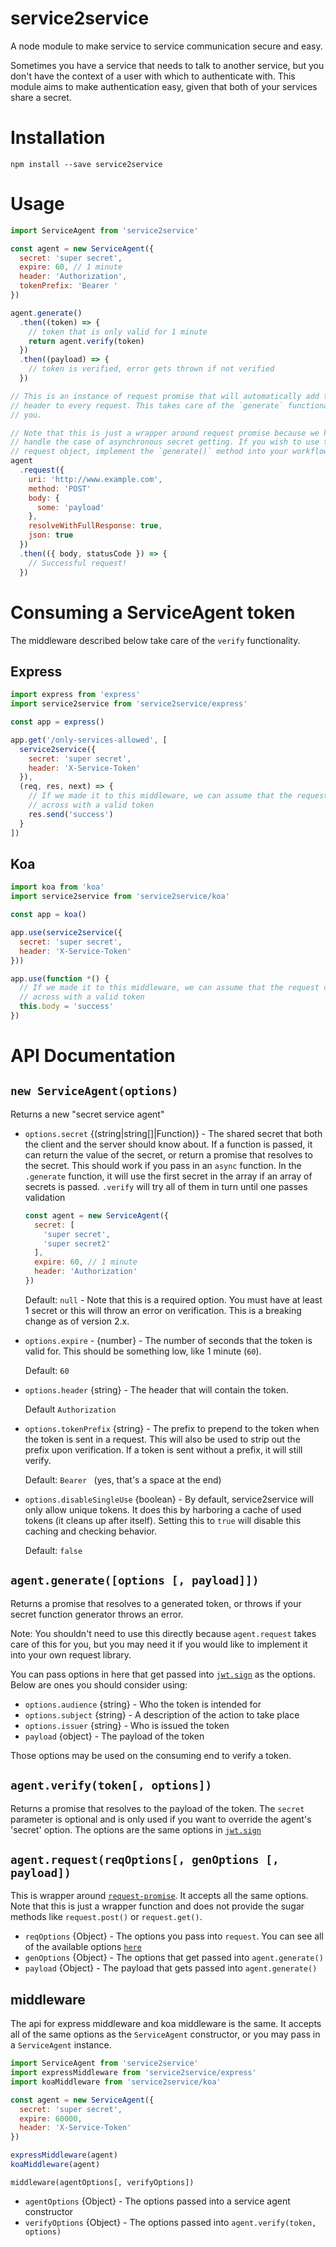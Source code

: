 # service2service

A node module to make service to service communication secure and easy.

Sometimes you have a service that needs to talk to another service, but you
don't have the context of a user with which to authenticate with. This module
aims to make authentication easy, given that both of your services share a
secret.

# Installation

```
npm install --save service2service
```

# Usage

```js
import ServiceAgent from 'service2service'

const agent = new ServiceAgent({
  secret: 'super secret',
  expire: 60, // 1 minute
  header: 'Authorization',
  tokenPrefix: 'Bearer '
})

agent.generate()
  .then((token) => {
    // token that is only valid for 1 minute
    return agent.verify(token)
  })
  .then((payload) => {
    // token is verified, error gets thrown if not verified
  })

// This is an instance of request promise that will automatically add the
// header to every request. This takes care of the `generate` functionality for
// you.

// Note that this is just a wrapper around request promise because we have to
// handle the case of asynchronous secret getting. If you wish to use the raw
// request object, implement the `generate()` method into your workflow
agent
  .request({
    uri: 'http://www.example.com',
    method: 'POST'
    body: {
      some: 'payload'
    },
    resolveWithFullResponse: true,
    json: true
  })
  .then(({ body, statusCode }) => {
    // Successful request!
  })
```

# Consuming a ServiceAgent token

The middleware described below take care of the `verify` functionality.

## Express

```js
import express from 'express'
import service2service from 'service2service/express'

const app = express()

app.get('/only-services-allowed', [
  service2service({
    secret: 'super secret',
    header: 'X-Service-Token'
  }),
  (req, res, next) => {
    // If we made it to this middleware, we can assume that the request came
    // across with a valid token
    res.send('success')
  }
])
```

## Koa

```js
import koa from 'koa'
import service2service from 'service2service/koa'

const app = koa()

app.use(service2service({
  secret: 'super secret',
  header: 'X-Service-Token'
}))

app.use(function *() {
  // If we made it to this middleware, we can assume that the request came
  // across with a valid token
  this.body = 'success'
})
```

# API Documentation

## `new ServiceAgent(options)`

Returns a new "secret service agent"

- `options.secret` {(string|string[]|Function)} - The shared secret that both
  the client and the server should know about. If a function is passed,
  it can return the value of the secret, or return a promise that resolves to
  the secret. This should work if you pass in an `async` function. In the
  `.generate` function, it will use the first secret in the array if an array
  of secrets is passed. `.verify` will try all of them in turn until one passes
  validation

  ```js
  const agent = new ServiceAgent({
    secret: [
      'super secret',
      'super secret2'
    ],
    expire: 60, // 1 minute
    header: 'Authorization'
  })
  ```

  Default: `null` - Note that this is a required option. You must have at least
  1 secret or this will throw an error on verification. This is a breaking
  change as of version 2.x.

- `options.expire` - {number} - The number of seconds that the token is valid
  for. This should be something low, like 1 minute (`60`).

  Default: `60`

- `options.header` {string} - The header that will contain the token.

  Default `Authorization`

- `options.tokenPrefix` {string} - The prefix to prepend to the token when the
  token is sent in a request. This will also be used to strip out the prefix
  upon verification. If a token is sent without a prefix, it will still verify.

  Default: `Bearer ` (yes, that's a space at the end)

- `options.disableSingleUse` {boolean} - By default, service2service will only
  allow unique tokens. It does this by harboring a cache of used tokens (it
  cleans up after itself). Setting this to `true` will disable this caching and
  checking behavior.

  Default: `false`

## `agent.generate([options [, payload]])`

Returns a promise that resolves to a generated token, or throws if your secret
function generator throws an error.

Note: You shouldn't need to use this directly because `agent.request` takes care
of this for you, but you may need it if you would like to implement it into your
own request library.

You can pass options in here that get passed into [`jwt.sign`][jwt.sign] as the
options. Below are ones you should consider using:

- `options.audience` {string} - Who the token is intended for
- `options.subject` {string} - A description of the action to take place
- `options.issuer` {string} - Who is issued the token
- `payload` {object} - The payload of the token

Those options may be used on the consuming end to verify a token.

## `agent.verify(token[, options])`

Returns a promise that resolves to the payload of the token. The `secret`
parameter is optional and is only used if you want to override the agent's
'secret' option. The options are the same options in [`jwt.sign`][jwt.sign]

## `agent.request(reqOptions[, genOptions [, payload])`

This is wrapper around [`request-promise`][request]. It accepts all the same
options. Note that this is just a wrapper function and does not provide the
sugar methods like `request.post()` or `request.get()`.

- `reqOptions` {Object} - The options you pass into `request`. You can see all
  of the available options [`here`][request]
- `genOptions` {Object} - The options that get passed into `agent.generate()`
- `payload` {Object} - The payload that gets passed into `agent.generate()`

## middleware

The api for express middleware and koa middleware is the same. It accepts all
of the same options as the `ServiceAgent` constructor, or you may pass in a
`ServiceAgent` instance.

```js
import ServiceAgent from 'service2service'
import expressMiddleware from 'service2service/express'
import koaMiddleware from 'service2service/koa'

const agent = new ServiceAgent({
  secret: 'super secret',
  expire: 60000,
  header: 'X-Service-Token'
})

expressMiddleware(agent)
koaMiddleware(agent)
```

`middleware(agentOptions[, verifyOptions])`

- `agentOptions` {Object} - The options passed into a service agent constructor
- `verifyOptions` {Object} - The options passed into
  `agent.verify(token, options)`

[jwt.sign]: https://www.npmjs.com/package/jsonwebtoken#user-content-jwtsignpayload-secretorprivatekey-options-callback
[request]: https://www.npmjs.com/package/request-promise
